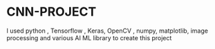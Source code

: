 # CNN-PROJECT
I used python , Tensorflow , Keras, OpenCV , numpy, matplotlib, image processing and various AI ML library to create this project
